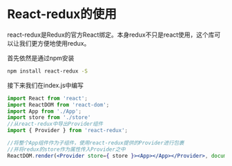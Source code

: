 #  React-redux的使用

react-redux是Redux的官方React绑定。本身redux不只是react使用，这个库可以让我们更方便地使用redux。

首先依然是通过npm安装

```bash
npm install react-redux -S
```

接下来我们在index.js中编写

```jsx
import React from 'react';
import ReactDOM from 'react-dom';
import App from './App';
import store from './store'
//从react-redux中导出Provider组件
import { Provider } from 'react-redux';

//将整个App组件作为子组件，使用react-redux提供的Provider进行包裹
//并将redux的store作为属性传入Provider之中
ReactDOM.render(<Provider store={ store }><App></App></Provider>, document.getElementById('root'))

```

